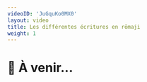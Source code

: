 ```yaml
---
videoID: 'JuGquKo0MX0'
layout: video
title: Les différentes écritures en rōmaji
weight: 1
---
```


# 👷 À venir...
